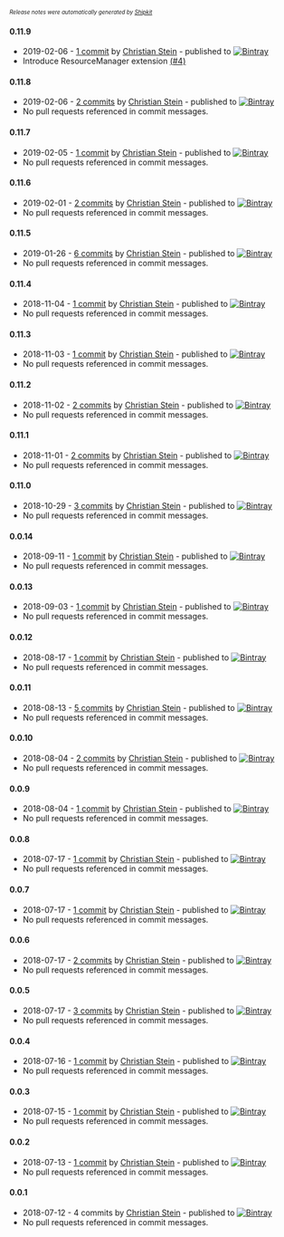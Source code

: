 <sup><sup>*Release notes were automatically generated by [Shipkit](http://shipkit.org/)*</sup></sup>

#### 0.11.9
 - 2019-02-06 - [1 commit](https://github.com/sormuras/brahms/compare/v0.11.8...v0.11.9) by [Christian Stein](https://github.com/sormuras) - published to [![Bintray](https://img.shields.io/badge/Bintray-0.11.9-green.svg)](https://bintray.com/sormuras/maven/brahms/0.11.9)
 - Introduce ResourceManager extension [(#4)](https://github.com/sormuras/brahms/issues/4)

#### 0.11.8
 - 2019-02-06 - [2 commits](https://github.com/sormuras/brahms/compare/v0.11.7...v0.11.8) by [Christian Stein](https://github.com/sormuras) - published to [![Bintray](https://img.shields.io/badge/Bintray-0.11.8-green.svg)](https://bintray.com/sormuras/maven/brahms/0.11.8)
 - No pull requests referenced in commit messages.

#### 0.11.7
 - 2019-02-05 - [1 commit](https://github.com/sormuras/brahms/compare/v0.11.6...v0.11.7) by [Christian Stein](https://github.com/sormuras) - published to [![Bintray](https://img.shields.io/badge/Bintray-0.11.7-green.svg)](https://bintray.com/sormuras/maven/brahms/0.11.7)
 - No pull requests referenced in commit messages.

#### 0.11.6
 - 2019-02-01 - [2 commits](https://github.com/sormuras/brahms/compare/v0.11.5...v0.11.6) by [Christian Stein](https://github.com/sormuras) - published to [![Bintray](https://img.shields.io/badge/Bintray-0.11.6-green.svg)](https://bintray.com/sormuras/maven/brahms/0.11.6)
 - No pull requests referenced in commit messages.

#### 0.11.5
 - 2019-01-26 - [6 commits](https://github.com/sormuras/brahms/compare/v0.11.4...v0.11.5) by [Christian Stein](https://github.com/sormuras) - published to [![Bintray](https://img.shields.io/badge/Bintray-0.11.5-green.svg)](https://bintray.com/sormuras/maven/brahms/0.11.5)
 - No pull requests referenced in commit messages.

#### 0.11.4
 - 2018-11-04 - [1 commit](https://github.com/sormuras/brahms/compare/v0.11.3...v0.11.4) by [Christian Stein](https://github.com/sormuras) - published to [![Bintray](https://img.shields.io/badge/Bintray-0.11.4-green.svg)](https://bintray.com/sormuras/maven/brahms/0.11.4)
 - No pull requests referenced in commit messages.

#### 0.11.3
 - 2018-11-03 - [1 commit](https://github.com/sormuras/brahms/compare/v0.11.2...v0.11.3) by [Christian Stein](https://github.com/sormuras) - published to [![Bintray](https://img.shields.io/badge/Bintray-0.11.3-green.svg)](https://bintray.com/sormuras/maven/brahms/0.11.3)
 - No pull requests referenced in commit messages.

#### 0.11.2
 - 2018-11-02 - [2 commits](https://github.com/sormuras/brahms/compare/v0.11.1...v0.11.2) by [Christian Stein](https://github.com/sormuras) - published to [![Bintray](https://img.shields.io/badge/Bintray-0.11.2-green.svg)](https://bintray.com/sormuras/maven/brahms/0.11.2)
 - No pull requests referenced in commit messages.

#### 0.11.1
 - 2018-11-01 - [2 commits](https://github.com/sormuras/brahms/compare/v0.11.0...v0.11.1) by [Christian Stein](https://github.com/sormuras) - published to [![Bintray](https://img.shields.io/badge/Bintray-0.11.1-green.svg)](https://bintray.com/sormuras/maven/brahms/0.11.1)
 - No pull requests referenced in commit messages.

#### 0.11.0
 - 2018-10-29 - [3 commits](https://github.com/sormuras/brahms/compare/v0.0.14...v0.11.0) by [Christian Stein](https://github.com/sormuras) - published to [![Bintray](https://img.shields.io/badge/Bintray-0.11.0-green.svg)](https://bintray.com/sormuras/maven/brahms/0.11.0)
 - No pull requests referenced in commit messages.

#### 0.0.14
 - 2018-09-11 - [1 commit](https://github.com/sormuras/brahms/compare/v0.0.13...v0.0.14) by [Christian Stein](https://github.com/sormuras) - published to [![Bintray](https://img.shields.io/badge/Bintray-0.0.14-green.svg)](https://bintray.com/sormuras/maven/brahms/0.0.14)
 - No pull requests referenced in commit messages.

#### 0.0.13
 - 2018-09-03 - [1 commit](https://github.com/sormuras/brahms/compare/v0.0.12...v0.0.13) by [Christian Stein](https://github.com/sormuras) - published to [![Bintray](https://img.shields.io/badge/Bintray-0.0.13-green.svg)](https://bintray.com/sormuras/maven/brahms/0.0.13)
 - No pull requests referenced in commit messages.

#### 0.0.12
 - 2018-08-17 - [1 commit](https://github.com/sormuras/brahms/compare/v0.0.11...v0.0.12) by [Christian Stein](https://github.com/sormuras) - published to [![Bintray](https://img.shields.io/badge/Bintray-0.0.12-green.svg)](https://bintray.com/sormuras/maven/brahms/0.0.12)
 - No pull requests referenced in commit messages.

#### 0.0.11
 - 2018-08-13 - [5 commits](https://github.com/sormuras/brahms/compare/v0.0.10...v0.0.11) by [Christian Stein](https://github.com/sormuras) - published to [![Bintray](https://img.shields.io/badge/Bintray-0.0.11-green.svg)](https://bintray.com/sormuras/maven/brahms/0.0.11)
 - No pull requests referenced in commit messages.

#### 0.0.10
 - 2018-08-04 - [2 commits](https://github.com/sormuras/brahms/compare/v0.0.9...v0.0.10) by [Christian Stein](https://github.com/sormuras) - published to [![Bintray](https://img.shields.io/badge/Bintray-0.0.10-green.svg)](https://bintray.com/sormuras/maven/brahms/0.0.10)
 - No pull requests referenced in commit messages.

#### 0.0.9
 - 2018-08-04 - [1 commit](https://github.com/sormuras/brahms/compare/v0.0.8...v0.0.9) by [Christian Stein](https://github.com/sormuras) - published to [![Bintray](https://img.shields.io/badge/Bintray-0.0.9-green.svg)](https://bintray.com/sormuras/maven/brahms/0.0.9)
 - No pull requests referenced in commit messages.

#### 0.0.8
 - 2018-07-17 - [1 commit](https://github.com/sormuras/brahms/compare/v0.0.7...v0.0.8) by [Christian Stein](https://github.com/sormuras) - published to [![Bintray](https://img.shields.io/badge/Bintray-0.0.8-green.svg)](https://bintray.com/sormuras/maven/brahms/0.0.8)
 - No pull requests referenced in commit messages.

#### 0.0.7
 - 2018-07-17 - [1 commit](https://github.com/sormuras/brahms/compare/v0.0.6...v0.0.7) by [Christian Stein](https://github.com/sormuras) - published to [![Bintray](https://img.shields.io/badge/Bintray-0.0.7-green.svg)](https://bintray.com/sormuras/maven/brahms/0.0.7)
 - No pull requests referenced in commit messages.

#### 0.0.6
 - 2018-07-17 - [2 commits](https://github.com/sormuras/brahms/compare/v0.0.5...v0.0.6) by [Christian Stein](https://github.com/sormuras) - published to [![Bintray](https://img.shields.io/badge/Bintray-0.0.6-green.svg)](https://bintray.com/sormuras/maven/brahms/0.0.6)
 - No pull requests referenced in commit messages.

#### 0.0.5
 - 2018-07-17 - [3 commits](https://github.com/sormuras/brahms/compare/v0.0.4...v0.0.5) by [Christian Stein](https://github.com/sormuras) - published to [![Bintray](https://img.shields.io/badge/Bintray-0.0.5-green.svg)](https://bintray.com/sormuras/maven/brahms/0.0.5)
 - No pull requests referenced in commit messages.

#### 0.0.4
 - 2018-07-16 - [1 commit](https://github.com/sormuras/brahms/compare/v0.0.3...v0.0.4) by [Christian Stein](https://github.com/sormuras) - published to [![Bintray](https://img.shields.io/badge/Bintray-0.0.4-green.svg)](https://bintray.com/sormuras/maven/brahms/0.0.4)
 - No pull requests referenced in commit messages.

#### 0.0.3
 - 2018-07-15 - [1 commit](https://github.com/sormuras/brahms/compare/v0.0.2...v0.0.3) by [Christian Stein](https://github.com/sormuras) - published to [![Bintray](https://img.shields.io/badge/Bintray-0.0.3-green.svg)](https://bintray.com/sormuras/maven/brahms/0.0.3)
 - No pull requests referenced in commit messages.

#### 0.0.2
 - 2018-07-13 - [1 commit](https://github.com/sormuras/brahms/compare/v0.0.1...v0.0.2) by [Christian Stein](https://github.com/sormuras) - published to [![Bintray](https://img.shields.io/badge/Bintray-0.0.2-green.svg)](https://bintray.com/sormuras/maven/brahms/0.0.2)
 - No pull requests referenced in commit messages.

#### 0.0.1
 - 2018-07-12 - 4 commits by [Christian Stein](https://github.com/sormuras) - published to [![Bintray](https://img.shields.io/badge/Bintray-0.0.1-green.svg)](https://bintray.com/sormuras/maven/brahms/0.0.1)
 - No pull requests referenced in commit messages.

